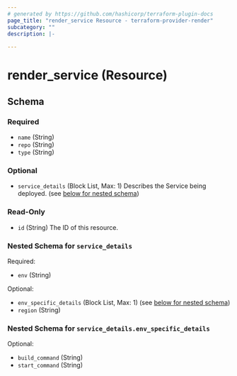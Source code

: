 ```yaml
---
# generated by https://github.com/hashicorp/terraform-plugin-docs
page_title: "render_service Resource - terraform-provider-render"
subcategory: ""
description: |-
  
---
```


# render_service (Resource)





<!-- schema generated by tfplugindocs -->
## Schema

### Required

- `name` (String)
- `repo` (String)
- `type` (String)

### Optional

- `service_details` (Block List, Max: 1) Describes the Service being deployed. (see [below for nested schema](#nestedblock--service_details))

### Read-Only

- `id` (String) The ID of this resource.

<a id="nestedblock--service_details"></a>
### Nested Schema for `service_details`

Required:

- `env` (String)

Optional:

- `env_specific_details` (Block List, Max: 1) (see [below for nested schema](#nestedblock--service_details--env_specific_details))
- `region` (String)

<a id="nestedblock--service_details--env_specific_details"></a>
### Nested Schema for `service_details.env_specific_details`

Optional:

- `build_command` (String)
- `start_command` (String)


